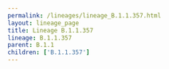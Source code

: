 ```yaml
---
permalink: /lineages/lineage_B.1.1.357.html
layout: lineage_page
title: Lineage B.1.1.357
lineage: B.1.1.357
parent: B.1.1
children: ['B.1.1.357']
---
```

